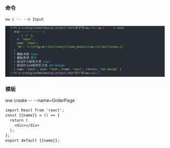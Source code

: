 ### 命令

```
ww c -- --n Input
```

![alt text](Snipaste_2025-03-13_15-26-14.png)

### 模板

ww create -- --name=OrderPage

```
import React from 'react';
const {{name}} = () => {
  return (
    <div></div>
  );
};
export default {{name}};
```
